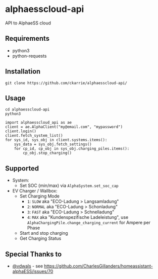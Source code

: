 # alphaesscloud-api
API to AlphaeSS cloud

## Requirements
- python3
- python-requests

## Installation

    git clone https://github.com/ckarrie/alphaesscloud-api/

## Usage

    cd alphaesscloud-api
    python3

```python3
import alphaesscloud_api as ae
client = ae.AlphaClient("my@email.com", "mypassword")
client.login()
client.fetch_system_list()
for sys_id, sys_obj in client.systems.items():
    sys_data = sys_obj.fetch_settings()
    for cp_id, cp_obj in sys_obj.charging_piles.items():
        cp_obj.stop_charging()
```

## Supported
- System:
    - Set SOC (min/max) via `AlphaSystem.set_soc_cap`
- EV Charger / Wallbox:
    - Set Charging Mode
        - `1`: `SLOW` aka "ECO-Ladung > Langsamladung"
        - `2`: `NORMAL` aka "ECO-Ladung > Schonladung"
        - `3`: `FAST` aka "ECO-Ladung > Schnelladung"
        - `4`: `MAX` aka "Kundenspezifische Ladeleistung", use `AlphaChargingPile.change_charging_current` for Ampere per Phase
    - Start and stop charging
    - Get Charging Status
 
## Special Thanks to
- [@vdwals](https://github.com/vdwals) - see https://github.com/CharlesGillanders/homeassistant-alphaESS/issues/70
